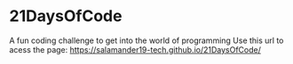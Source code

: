 # 21DaysOfCode
A fun coding challenge to get into the world of programming
Use this url to acess the page: https://salamander19-tech.github.io/21DaysOfCode/

